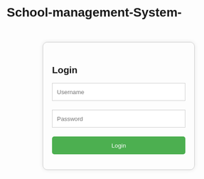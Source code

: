 # School-management-System-
<!DOCTYPE html>
<html>
<head>
	<title>Login Page</title>
	<style>
		body {
			font-family: Arial, sans-serif;
		}
		.login-form {
			width: 300px;
			margin: 50px auto;
			padding: 20px;
			border: 1px solid #ccc;
			border-radius: 10px;
			box-shadow: 0 0 10px rgba(0, 0, 0, 0.1);
		}
		.login-form input[type="text"], .login-form input[type="password"] {
			width: 100%;
			height: 40px;
			margin-bottom: 20px;
			padding: 10px;
			border: 1px solid #ccc;
		}
		.login-form input[type="submit"] {
			width: 100%;
			height: 40px;
			background-color: #4CAF50;
			color: #fff;
			padding: 10px;
			border: none;
			border-radius: 5px;
			cursor: pointer;
		}
	</style>
</head>
<body>
	<div class="login-form">
		<h2>Login</h2>
		<form>
			<input type="text" name="username" placeholder="Username">
			<input type="password" name="password" placeholder="Password">
			<input type="submit" value="Login">
		</form>
	</div>
</body>
</html>
